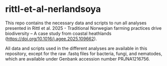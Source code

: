 # rittl-et-al-nerlandsoya

This repo contains the necessary data and scripts to run all analyses presented in Rittl et al. 2025 - Traditional Norwegian farming practices drive biodiversity – A case study from coastal heathlands (https://doi.org/10.1016/j.agee.2025.109662). 

All data and scripts used in the different analyses are available in this repository, except for the raw .fastq files for bacteria, fungi, and nematodes, which are available under Genbank accession number PRJNA1216756. 
